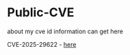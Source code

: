 # Public-CVE

about my cve id information can get here

CVE-2025-29622 - [here](https://github.com/V33RU/Public-CVE/tree/main/CVE-2025-29622)
